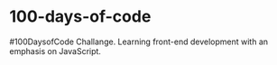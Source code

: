 # 100-days-of-code
#100DaysofCode Challange. Learning front-end development with an emphasis on JavaScript.
